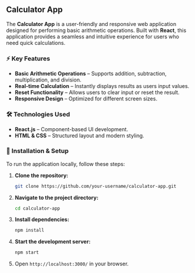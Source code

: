 ## Calculator App  

The **Calculator App** is a user-friendly and responsive web application designed for performing basic arithmetic operations. Built with **React**, this application provides a seamless and intuitive experience for users who need quick calculations.  

### ⚡ Key Features  
- **Basic Arithmetic Operations** – Supports addition, subtraction, multiplication, and division.  
- **Real-time Calculation** – Instantly displays results as users input values.  
- **Reset Functionality** – Allows users to clear input or reset the result.  
- **Responsive Design** – Optimized for different screen sizes.  

### 🛠️ Technologies Used  
- **React.js** – Component-based UI development.  
- **HTML & CSS** – Structured layout and modern styling.  

### 🚀 Installation & Setup  
To run the application locally, follow these steps:  

1. **Clone the repository:**  
   ```bash
   git clone https://github.com/your-username/calculator-app.git
   ```
2. **Navigate to the project directory:**  
   ```bash
   cd calculator-app
   ```
3. **Install dependencies:**  
   ```bash
   npm install
   ```
4. **Start the development server:**  
   ```bash
   npm start
   ```
5. Open `http://localhost:3000/` in your browser.  
